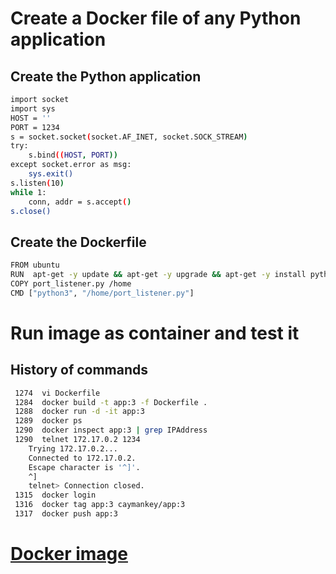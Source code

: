 # Create a Docker file of any Python application
## Create the Python application
```bash
import socket
import sys
HOST = ''   
PORT = 1234 
s = socket.socket(socket.AF_INET, socket.SOCK_STREAM)
try:
    s.bind((HOST, PORT))
except socket.error as msg:
    sys.exit()
s.listen(10)
while 1:
    conn, addr = s.accept()
s.close()
```
## Create the Dockerfile
```bash
FROM ubuntu
RUN  apt-get -y update && apt-get -y upgrade && apt-get -y install python3-pip
COPY port_listener.py /home
CMD ["python3", "/home/port_listener.py"]
```
# Run image as container and test it
## History of commands
```bash
 1274  vi Dockerfile
 1284  docker build -t app:3 -f Dockerfile .
 1288  docker run -d -it app:3
 1289  docker ps
 1290  docker inspect app:3 | grep IPAddress
 1290  telnet 172.17.0.2 1234
    Trying 172.17.0.2...
    Connected to 172.17.0.2.
    Escape character is '^]'.
    ^]
    telnet> Connection closed.
 1315  docker login
 1316  docker tag app:3 caymankey/app:3
 1317  docker push app:3
```
# [Docker image](https://hub.docker.com/repository/docker/caymankey/app/general)